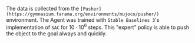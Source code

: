 The data is collected from the `[Pusher](https://gymnasium.farama.org/environments/mujoco/pusher/)` environment. The Agent was trained with `Stable Baselines 3`'s implementation of `SAC` for $10 \cdot 10^6$ steps. This "expert" policy is able to push the object to the goal always and quickly.